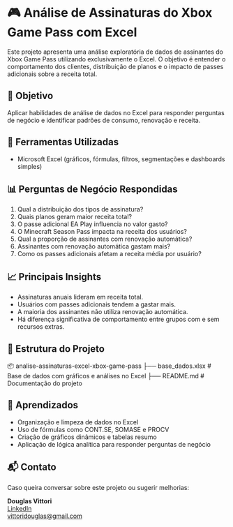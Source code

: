 # 🎮 Análise de Assinaturas do Xbox Game Pass com Excel

Este projeto apresenta uma análise exploratória de dados de assinantes do Xbox Game Pass utilizando exclusivamente o Excel. O objetivo é entender o comportamento dos clientes, distribuição de planos e o impacto de passes adicionais sobre a receita total.

## 📌 Objetivo

Aplicar habilidades de análise de dados no Excel para responder perguntas de negócio e identificar padrões de consumo, renovação e receita.

## 🧰 Ferramentas Utilizadas

- Microsoft Excel (gráficos, fórmulas, filtros, segmentações e dashboards simples)

## 📊 Perguntas de Negócio Respondidas

1. Qual a distribuição dos tipos de assinatura?
2. Quais planos geram maior receita total?
3. O passe adicional EA Play influencia no valor gasto?
4. O Minecraft Season Pass impacta na receita dos usuários?
5. Qual a proporção de assinantes com renovação automática?
6. Assinantes com renovação automática gastam mais?
7. Como os passes adicionais afetam a receita média por usuário?

## 📈 Principais Insights

- Assinaturas anuais lideram em receita total.
- Usuários com passes adicionais tendem a gastar mais.
- A maioria dos assinantes não utiliza renovação automática.
- Há diferença significativa de comportamento entre grupos com e sem recursos extras.

## 📁 Estrutura do Projeto

📦 analise-assinaturas-excel-xbox-game-pass
├── base_dados.xlsx # Base de dados com gráficos e análises no Excel
├── README.md # Documentação do projeto

## 🧠 Aprendizados

- Organização e limpeza de dados no Excel
- Uso de fórmulas como CONT.SE, SOMASE e PROCV
- Criação de gráficos dinâmicos e tabelas resumo
- Aplicação de lógica analítica para responder perguntas de negócio

## 📬 Contato

Caso queira conversar sobre este projeto ou sugerir melhorias:

**Douglas Vittori**  
[LinkedIn](https://www.linkedin.com/in/douglasvittori)  
vittoridouglas@gmail.com
